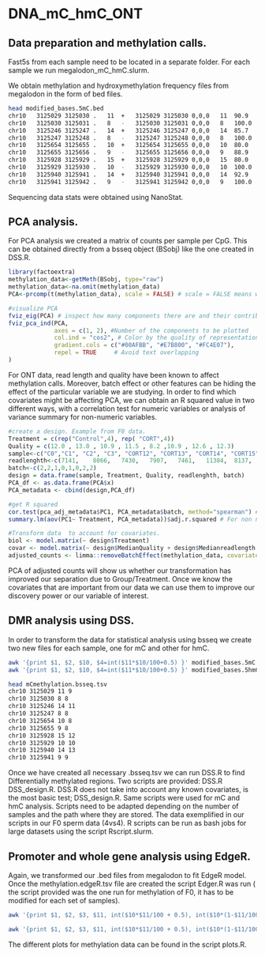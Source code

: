 # DNA_mC_hmC_ONT

## Data preparation and methylation calls. 

Fast5s from each sample need to be located in a separate folder. For each sample we run megalodon_mC_hmC.slurm.

We obtain methylation and hydroxymethylation frequency files from megalodon in the form of bed files.
```bash
head modified_bases.5mC.bed
chr10	3125029	3125030	.	11	+	3125029	3125030	0,0,0	11	90.9
chr10	3125030	3125031	.	8	-	3125030	3125031	0,0,0	8	100.0
chr10	3125246	3125247	.	14	+	3125246	3125247	0,0,0	14	85.7
chr10	3125247	3125248	.	8	-	3125247	3125248	0,0,0	8	100.0
chr10	3125654	3125655	.	10	+	3125654	3125655	0,0,0	10	80.0
chr10	3125655	3125656	.	9	-	3125655	3125656	0,0,0	9	88.9
chr10	3125928	3125929	.	15	+	3125928	3125929	0,0,0	15	80.0
chr10	3125929	3125930	.	10	-	3125929	3125930	0,0,0	10	100.0
chr10	3125940	3125941	.	14	+	3125940	3125941	0,0,0	14	92.9
chr10	3125941	3125942	.	9	-	3125941	3125942	0,0,0	9	100.0
```
Sequencing data stats were obtained using NanoStat.

## PCA analysis.

For PCA analysis we created a matrix of counts per sample per CpG. This can be obtained directly from a bsseq object (BSobj) like the one created in DSS.R.

```R
library(factoextra)
methylation_data<-getMeth(BSobj, type="raw")
methylation_data<-na.omit(methylation_data)
PCA<-prcomp(t(methylation_data), scale = FALSE) # scale = FALSE means we don't want to scale the variables so they have a standard deviation of 1.

#visualize PCA
fviz_eig(PCA) # inspect how many components there are and their contribution to the total.
fviz_pca_ind(PCA,
             axes = c(1, 2), #Number of the components to be plotted
             col.ind = "cos2", # Color by the quality of representation
             gradient.cols = c("#00AFBB", "#E7B800", "#FC4E07"),
             repel = TRUE     # Avoid text overlapping
)
```
For ONT data, read length and quality have been known to affect methylation calls. Moreover, batch effect or other features can be hiding the effect of the particular variable we are studying.
In order to find which covariates might be affecting PCA, we can obtain an R squared value in two different ways, with a correlation test for numeric variables or analysis of variance summary for non-numeric variables.

```R
#create a design. Example from F0 data.
Treatment = c(rep("Control",4), rep( "CORT",4))
Quality = c(12.0 , 13.0 , 10.9 , 11.5 , 8.2 ,10.9 , 12.6 , 12.3)
sample<-c("C0","C1", "C2", "C3", "CORT12", "CORT13", "CORT14", "CORT15")
readlenghth<-c(7141,	8066,	7430,	7907,	7461,	11384,	8137,	8806)
batch<-c(2,2,1,0,1,0,2,2)
design = data.frame(sample, Treatment, Quality, readlenghth, batch)
PCA_df <- as.data.frame(PCA$x)
PCA_metadata <- cbind(design,PCA_df)

#get R squared
cor.test(pca_adj_metadata$PC1, PCA_metadata$batch, method="spearman") # for numeric values
summary.lm(aov(PC1~ Treatment, PCA_metadata))$adj.r.squared # For non numeric values

#Transform data  to account for covariates.
biol <- model.matrix(~ design$Treatment)
covar <- model.matrix(~ design$MedianQuality + design$Medianreadlength + design$batch)
adjusted_counts <- limma::removeBatchEffect(methylation_data, covariates=covar, design=biol)
```
PCA of adjusted counts will show us whether our transformation has improved our separation due to Group/Treatment. Once we know the covariates that are important from our data we can use them to improve our discovery power or our variable of interest.


## DMR analysis using DSS.
In order to transform the data for statistical analysis using bsseq we create two new files for each sample, one for mC and other for hmC.
```bash
awk '{print $1, $2, $10, $4=int($11*$10/100+0.5) }' modified_bases.5mC.bed > mCmethylation.bsseq.tsv
awk '{print $1, $2, $10, $4=int($11*$10/100+0.5) }' modified_bases.5hmC.bed > hmCmethylation.bsseq.tsv

head mCmethylation.bsseq.tsv
chr10 3125029 11 9
chr10 3125030 8 8
chr10 3125246 14 11
chr10 3125247 8 8
chr10 3125654 10 8
chr10 3125655 9 8
chr10 3125928 15 12
chr10 3125929 10 10
chr10 3125940 14 13
chr10 3125941 9 9
```
Once we have created all necessary .bsseq.tsv we can run DSS.R to find Differentially methylated regions. Two scripts are provided: DSS.R DSS_design.R. DSS.R does not take into account any known covariates, is the most basic test; DSS_design.R. Same scripts were used for mC and hmC analysis. Scripts need to be adapted depending on the number of samples and the path where they are stored. The data exemplified in our scripts in our F0 sperm data (4vs4). R scripts can be run as bash jobs for large datasets using the script Rscript.slurm.


## Promoter and whole gene analysis using EdgeR.

Again, we transformed our .bed files from megalodon to fit EdgeR model. Once the methylation.edgeR.tsv file are created the script Edger.R was run ( the script provided was the one run for methylation of F0, it has to be modified for each set of samples).
```bash
awk '{print $1, $2, $3, $11, int($10*$11/100 + 0.5), int($10*(1-$11/100) + 0.5)}' modified_bases.5mC.bed | sed 's/^/chr/' | sed 's/ /\t/g' > methylation.edgeR.tsv

awk '{print $1, $2, $3, $11, int($10*$11/100 + 0.5), int($10*(1-$11/100) + 0.5)}' modified_bases.5hmC.bed | sed 's/^/chr/' | sed 's/ /\t/g' > hmethylation.edgeR.tsv
```


The different plots for methylation data can be found in the script plots.R.
